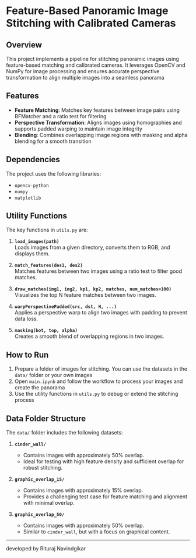 # Feature-Based Panoramic Image Stitching with Calibrated Cameras

## Overview

This project implements a pipeline for stitching panoramic images using feature-based matching and calibrated cameras. It leverages OpenCV and NumPy for image processing and ensures accurate perspective transformation to align multiple images into a seamless panorama

## Features

- **Feature Matching**: Matches key features between image pairs using BFMatcher and a ratio test for filtering
- **Perspective Transformation**: Aligns images using homographies and supports padded warping to maintain image integrity
- **Blending**: Combines overlapping image regions with masking and alpha blending for a smooth transition

## Dependencies

The project uses the following libraries:

- `opencv-python`
- `numpy`
- `matplotlib`

## Utility Functions

The key functions in `utils.py` are:

1. **`load_images(path)`**  
   Loads images from a given directory, converts them to RGB, and displays them.

2. **`match_features(des1, des2)`**  
   Matches features between two images using a ratio test to filter good matches.

3. **`draw_matches(img1, img2, kp1, kp2, matches, num_matches=100)`**  
   Visualizes the top N feature matches between two images.

4. **`warpPerspectivePadded(src, dst, H, ...)`**  
   Applies a perspective warp to align two images with padding to prevent data loss.

5. **`masking(bot, top, alpha)`**  
   Creates a smooth blend of overlapping regions in two images.

## How to Run

1. Prepare a folder of images for stitching. You can use the datasets in the `data/` folder or your own images
2. Open `main.ipynb` and follow the workflow to process your images and create the panorama
3. Use the utility functions in `utils.py` to debug or extend the stitching process

## Data Folder Structure

The `data/` folder includes the following datasets:

1. **`cinder_wall/`**  
   - Contains images with approximately 50% overlap.
   - Ideal for testing with high feature density and sufficient overlap for robust stitching.

2. **`graphic_overlap_15/`**  
   - Contains images with approximately 15% overlap.
   - Provides a challenging test case for feature matching and alignment with minimal overlap.

3. **`graphic_overlap_50/`**  
   - Contains images with approximately 50% overlap.
   - Similar to `cinder_wall`, but with a focus on graphical content.


---

developed by Rituraj Navindgikar

